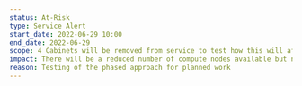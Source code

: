 ```yaml
---
status: At-Risk
type: Service Alert
start_date: 2022-06-29 10:00
end_date: 2022-06-29 
scope: 4 Cabinets will be removed from service to test how this will affect the whole service 
impact: There will be a reduced number of compute nodes available but no further user impact   
reason: Testing of the phased approach for planned work   
---
```


